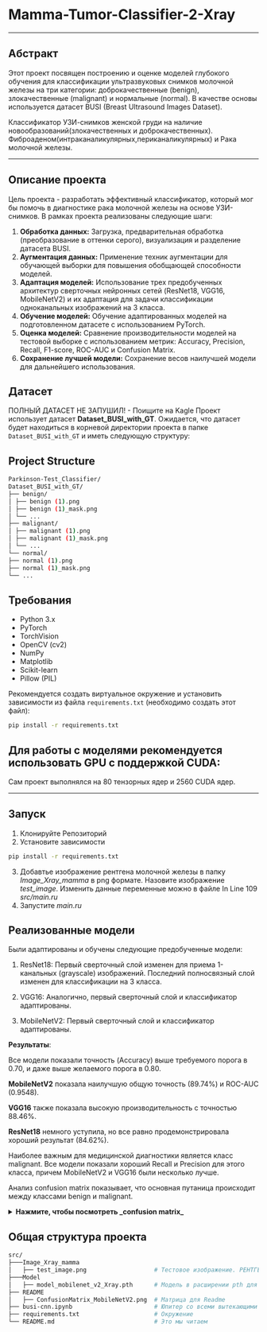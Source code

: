 # Mamma-Tumor-Classifier-2-Xray
***
## Абстракт
Этот проект посвящен построению и оценке моделей глубокого обучения для классификации ультразвуковых снимков молочной железы на три категории: доброкачественные (benign), злокачественные (malignant) и нормальные (normal). В качестве основы используется датасет BUSI (Breast Ultrasound Images Dataset).

Классификатор УЗИ-снимков женской груди на наличие новообразований(злокачественных и доброкачественных). Фиброаденом(интраканаликулярных,периканаликулярных) и Рака молочной железы. 
***
## Описание проекта
Цель проекта - разработать эффективный классификатор, который мог бы помочь в диагностике рака молочной железы на основе УЗИ-снимков. В рамках проекта реализованы следующие шаги:
1.  **Обработка данных:** Загрузка, предварительная обработка (преобразование в оттенки серого), визуализация и разделение датасета BUSI.
2.  **Аугментация данных:** Применение техник аугментации для обучающей выборки для повышения обобщающей способности моделей.
3.  **Адаптация моделей:** Использование трех предобученных архитектур сверточных нейронных сетей (ResNet18, VGG16, MobileNetV2) и их адаптация для задачи классификации одноканальных изображений на 3 класса.
4.  **Обучение моделей:** Обучение адаптированных моделей на подготовленном датасете с использованием PyTorch.
5.  **Оценка моделей:** Сравнение производительности моделей на тестовой выборке с использованием метрик: Accuracy, Precision, Recall, F1-score, ROC-AUC и Confusion Matrix.
6.  **Сохранение лучшей модели:** Сохранение весов наилучшей модели для дальнейшего использования.

## Датасет
ПОЛНЫЙ ДАТАСЕТ НЕ ЗАПУШИЛ! - Поищите на Kagle
Проект использует датасет **Dataset_BUSI_with_GT**. Ожидается, что датасет будет находиться в корневой директории проекта в папке `Dataset_BUSI_with_GT` и иметь следующую структуру:
## **Project Structure**  
```bash
Parkinson-Test_Classifier/
Dataset_BUSI_with_GT/
├── benign/
│ ├── benign (1).png
│ ├── benign (1)_mask.png
│ └── ...
├── malignant/
│ ├── malignant (1).png
│ ├── malignant (1)_mask.png
│ └── ...
└── normal/
├── normal (1).png
├── normal (1)_mask.png
└── ...
```
## Требования

*   Python 3.x
*   PyTorch
*   TorchVision
*   OpenCV (cv2)
*   NumPy
*   Matplotlib
*   Scikit-learn
*   Pillow (PIL)

Рекомендуется создать виртуальное окружение и установить зависимости из файла `requirements.txt` (необходимо создать этот файл):
```bash
pip install -r requirements.txt
```

## Для работы с моделями рекомендуется использовать GPU с поддержкой CUDA:
Сам проект выполнялся на 80 тензорных ядер и 2560 CUDA ядер.

***

## Запуск
1. Клонируйте Репозиторий
2. Установите зависимости
```bash
pip install -r requirements.txt
```
3. Добавтье изображение рентгена молочной железы  в папку _Image_Xray_mamma_ в png формате. Назовите изображение _test_image_. Изменить данные переменные можно в файле In Line 109 _src/main.ru_
4. Запустите _main.ru_

## Реализованные модели

Были адаптированы и обучены следующие предобученные модели:

1. ResNet18: Первый сверточный слой изменен для приема 1-канальных (grayscale) изображений. Последний полносвязный слой изменен для классификации на 3 класса.

2. VGG16: Аналогично, первый сверточный слой и классификатор адаптированы.

3. MobileNetV2: Первый сверточный слой и классификатор адаптированы.

**Результаты**: 

Все модели показали точность (Accuracy) выше требуемого порога в 0.70, и даже выше желаемого порога в 0.80.

**MobileNetV2** показала наилучшую общую точность (89.74%) и ROC-AUC (0.9548).

**VGG16** также показала высокую производительность с точностью 88.46%.

**ResNet18** немного уступила, но все равно продемонстрировала хороший результат (84.62%).

Наиболее важным для медицинской диагностики является класс malignant. Все модели показали хороший Recall и Precision для этого класса, причем MobileNetV2 и VGG16 были несколько лучше.

Анализ confusion matrix показывает, что основная путаница происходит между классами benign и malignant.

<details>
<summary><b>Нажмите, чтобы посмотреть _confusion matrix_</b></summary>
![Confusion matrix](./README/ConfusionMatrix_MobileNetV2.png)
</details>

## **Общая структура проекта**  
```bash
src/
├───Image_Xray_mamma
│   ├── test_image.png                   # Тестовое изображение. РЕНТГЕНОГРАФИЧЕСКОЕ ИССЛЕДОВАНИЕ ОБЕЗЛИЧЕНО
├───Model
│   ├── model_mobilenet_v2_Xray.pth      # Модель в расширении pth для model.load_state_dict
├── README
│   ├── ConfusionMatrix_MobileNetV2.png  # Матрица для Readme
├── busi-cnn.ipynb                       # Юпитер со всеми вытекающими 
├── requirements.txt                     # Окружение
└── README.md                            # Это мы читаем 
